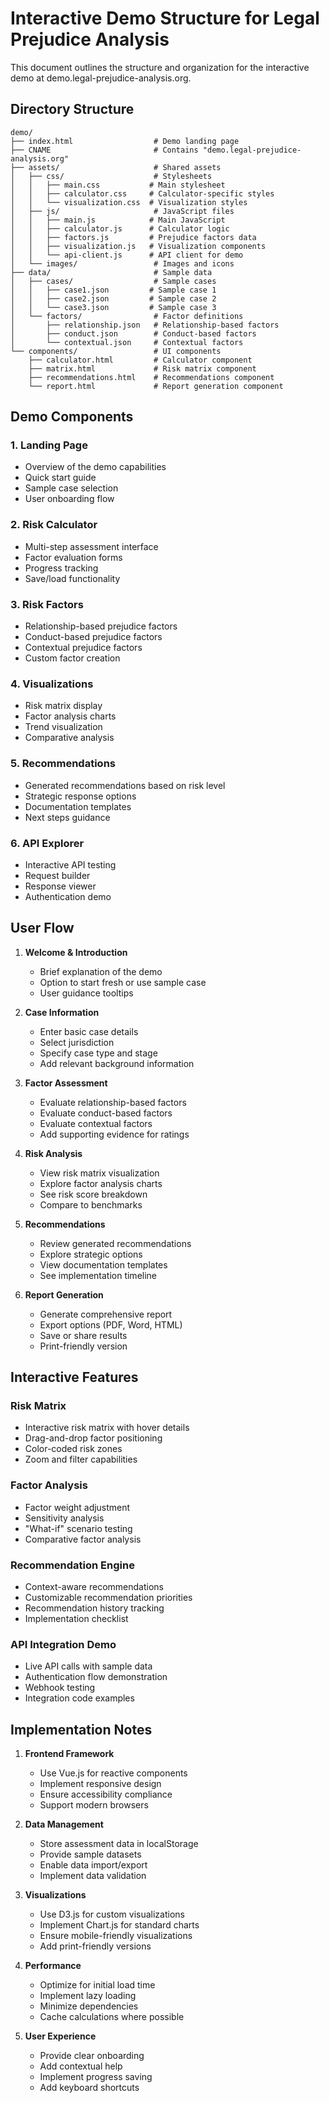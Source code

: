 # Interactive Demo Structure for Legal Prejudice Analysis

This document outlines the structure and organization for the interactive demo at demo.legal-prejudice-analysis.org.

## Directory Structure

```
demo/
├── index.html                  # Demo landing page
├── CNAME                       # Contains "demo.legal-prejudice-analysis.org"
├── assets/                     # Shared assets
│   ├── css/                    # Stylesheets
│   │   ├── main.css           # Main stylesheet
│   │   ├── calculator.css     # Calculator-specific styles
│   │   └── visualization.css  # Visualization styles
│   ├── js/                     # JavaScript files
│   │   ├── main.js            # Main JavaScript
│   │   ├── calculator.js      # Calculator logic
│   │   ├── factors.js         # Prejudice factors data
│   │   ├── visualization.js   # Visualization components
│   │   └── api-client.js      # API client for demo
│   └── images/                 # Images and icons
├── data/                       # Sample data
│   ├── cases/                  # Sample cases
│   │   ├── case1.json         # Sample case 1
│   │   ├── case2.json         # Sample case 2
│   │   └── case3.json         # Sample case 3
│   └── factors/                # Factor definitions
│       ├── relationship.json   # Relationship-based factors
│       ├── conduct.json        # Conduct-based factors
│       └── contextual.json     # Contextual factors
└── components/                 # UI components
    ├── calculator.html         # Calculator component
    ├── matrix.html             # Risk matrix component
    ├── recommendations.html    # Recommendations component
    └── report.html             # Report generation component
```

## Demo Components

### 1. Landing Page
- Overview of the demo capabilities
- Quick start guide
- Sample case selection
- User onboarding flow

### 2. Risk Calculator
- Multi-step assessment interface
- Factor evaluation forms
- Progress tracking
- Save/load functionality

### 3. Risk Factors
- Relationship-based prejudice factors
- Conduct-based prejudice factors
- Contextual prejudice factors
- Custom factor creation

### 4. Visualizations
- Risk matrix display
- Factor analysis charts
- Trend visualization
- Comparative analysis

### 5. Recommendations
- Generated recommendations based on risk level
- Strategic response options
- Documentation templates
- Next steps guidance

### 6. API Explorer
- Interactive API testing
- Request builder
- Response viewer
- Authentication demo

## User Flow

1. **Welcome & Introduction**
   - Brief explanation of the demo
   - Option to start fresh or use sample case
   - User guidance tooltips

2. **Case Information**
   - Enter basic case details
   - Select jurisdiction
   - Specify case type and stage
   - Add relevant background information

3. **Factor Assessment**
   - Evaluate relationship-based factors
   - Evaluate conduct-based factors
   - Evaluate contextual factors
   - Add supporting evidence for ratings

4. **Risk Analysis**
   - View risk matrix visualization
   - Explore factor analysis charts
   - See risk score breakdown
   - Compare to benchmarks

5. **Recommendations**
   - Review generated recommendations
   - Explore strategic options
   - View documentation templates
   - See implementation timeline

6. **Report Generation**
   - Generate comprehensive report
   - Export options (PDF, Word, HTML)
   - Save or share results
   - Print-friendly version

## Interactive Features

### Risk Matrix
- Interactive risk matrix with hover details
- Drag-and-drop factor positioning
- Color-coded risk zones
- Zoom and filter capabilities

### Factor Analysis
- Factor weight adjustment
- Sensitivity analysis
- "What-if" scenario testing
- Comparative factor analysis

### Recommendation Engine
- Context-aware recommendations
- Customizable recommendation priorities
- Recommendation history tracking
- Implementation checklist

### API Integration Demo
- Live API calls with sample data
- Authentication flow demonstration
- Webhook testing
- Integration code examples

## Implementation Notes

1. **Frontend Framework**
   - Use Vue.js for reactive components
   - Implement responsive design
   - Ensure accessibility compliance
   - Support modern browsers

2. **Data Management**
   - Store assessment data in localStorage
   - Provide sample datasets
   - Enable data import/export
   - Implement data validation

3. **Visualizations**
   - Use D3.js for custom visualizations
   - Implement Chart.js for standard charts
   - Ensure mobile-friendly visualizations
   - Add print-friendly versions

4. **Performance**
   - Optimize for initial load time
   - Implement lazy loading
   - Minimize dependencies
   - Cache calculations where possible

5. **User Experience**
   - Provide clear onboarding
   - Add contextual help
   - Implement progress saving
   - Add keyboard shortcuts